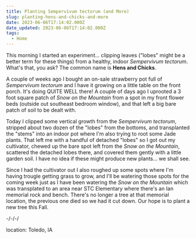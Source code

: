```yaml
---
title: Planting Sempervivum tectorum (and More)
slug: planting-hens-and-chicks-and-more
date: 2023-06-06T17:14:02.000Z
date_updated: 2023-06-06T17:14:02.000Z
tags: 
  - Home
---
```


This morning I started an experiment... clipping leaves ("lobes" might be a better term for these things) from a healthy, indoor *Sempervivum tectorum*.  What's that, you ask? The common name is **Hens and Chicks**.

A couple of weeks ago I bought an on-sale strawberry pot full of *Sempervivum tectorum* and I have it growing on a little table on the front porch.  It's doing QUITE WELL there!  A couple of days ago I uprooted a 3 foot square patch of *Snow on the Mountain* from a spot in my front flower beds (outside out southeast bedroom window), and that left a big bare patch of soil to be dealt with.

Today I clipped some vertical growth from the *Sempervivum tectorum*, stripped about two dozen of the "lobes" from the bottoms, and transplanted the "stems" into an indoor pot where I'm also trying to root some Jade plants.  That left me with a handful of detached "lobes" so I got out my cultivator, chewed up the bare spot left from the *Snow on the Mountain*, scattered the detached lobes there, and covered them gently with a little garden soil.  I have no idea if these might produce new plants... we shall see.

Since I had the cultivator out I also roughed up some spots where I'm having trougle getting grass to grow, and I'll be watering those spots for the coming week just as I have been watering the *Snow on the Mountain* which was transplated to an area near STC Elementary where there's an Ian memorial rock and bench.  There's no longer a tree at that memorial location, the previous one died so we had it cut down. Our hope is to plant a new tree this Fall.

-/-/-/

location: Toledo, IA
